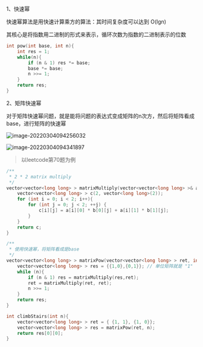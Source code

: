 1、快速幂

快速幂算法是用快速计算乘方的算法：其时间复杂度可以达到 O(lgn)

其核心是将指数用二进制的形式来表示，循环次数为指数的二进制表示的位数



```cpp
int pow(int base, int n){
    int res = 1;
    while(n){
        if (n & 1) res *= base;
        base *= base;
        n >>= 1;
    }
    return res;
}
```



2、矩阵快速幂

对于矩阵快速幂问题，就是能将问题的表达式变成矩阵的n次方，然后将矩阵看成base，进行矩阵的快速幂



![image-20220304094256032](C:\Users\lenovo\AppData\Roaming\Typora\typora-user-images\image-20220304094256032.png)

![image-20220304094341897](C:\Users\lenovo\AppData\Roaming\Typora\typora-user-images\image-20220304094341897.png)



> 以leetcode第70题为例

```cpp
/**
 * 2 * 2 matrix multiply
 */
vector<vector<long long> > matrixMultiply(vector<vector<long long> >& a, vector<vector<long long> >& b){
    vector<vector<long long> > c(2, vector<long long>(2));
    for (int i = 0; i < 2; i++){
        for (int j = 0; j < 2; ++j) {
            c[i][j] = a[i][0] * b[0][j] + a[i][1] * b[1][j];
        }
    }
    return c;
}

/**
 * 使用快速幂，将矩阵看成是base
 */
vector<vector<long long> > matrixPow(vector<vector<long long> > ret, int n){
    vector<vector<long long> > res = {{1,0},{0,1}}; // 单位矩阵就是 "1"
    while (n){
        if (n & 1) res = matrixMultiply(res,ret);
        ret = matrixMultiply(ret, ret);
        n >>= 1;
    }
    return res;
}

int climbStairs(int n){
    vector<vector<long long> > ret = { {1, 1}, {1, 0}};
    vector<vector<long long> > res = matrixPow(ret, n);
    return res[0][0];
}
```

